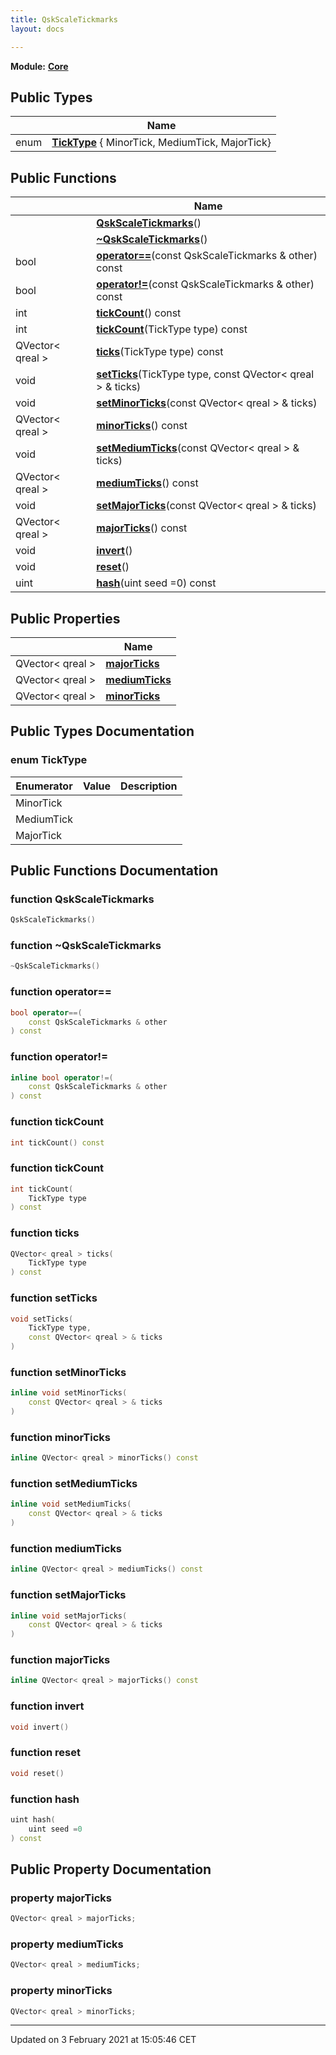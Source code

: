 ```yaml
---
title: QskScaleTickmarks
layout: docs

---
```



**Module:** **[Core](/docs/modules/group__Core/)**



## Public Types

|                | Name           |
| -------------- | -------------- |
| enum| **[TickType](/docs/classes/classQskScaleTickmarks/#enum-ticktype)** { MinorTick, MediumTick, MajorTick} |

## Public Functions

|                | Name           |
| -------------- | -------------- |
| | **[QskScaleTickmarks](/docs/classes/classQskScaleTickmarks/#function-qskscaletickmarks)**() |
| | **[~QskScaleTickmarks](/docs/classes/classQskScaleTickmarks/#function-~qskscaletickmarks)**() |
| bool | **[operator==](/docs/classes/classQskScaleTickmarks/#function-operator==)**(const QskScaleTickmarks & other) const |
| bool | **[operator!=](/docs/classes/classQskScaleTickmarks/#function-operator!=)**(const QskScaleTickmarks & other) const |
| int | **[tickCount](/docs/classes/classQskScaleTickmarks/#function-tickcount)**() const |
| int | **[tickCount](/docs/classes/classQskScaleTickmarks/#function-tickcount)**(TickType type) const |
| QVector< qreal > | **[ticks](/docs/classes/classQskScaleTickmarks/#function-ticks)**(TickType type) const |
| void | **[setTicks](/docs/classes/classQskScaleTickmarks/#function-setticks)**(TickType type, const QVector< qreal > & ticks) |
| void | **[setMinorTicks](/docs/classes/classQskScaleTickmarks/#function-setminorticks)**(const QVector< qreal > & ticks) |
| QVector< qreal > | **[minorTicks](/docs/classes/classQskScaleTickmarks/#function-minorticks)**() const |
| void | **[setMediumTicks](/docs/classes/classQskScaleTickmarks/#function-setmediumticks)**(const QVector< qreal > & ticks) |
| QVector< qreal > | **[mediumTicks](/docs/classes/classQskScaleTickmarks/#function-mediumticks)**() const |
| void | **[setMajorTicks](/docs/classes/classQskScaleTickmarks/#function-setmajorticks)**(const QVector< qreal > & ticks) |
| QVector< qreal > | **[majorTicks](/docs/classes/classQskScaleTickmarks/#function-majorticks)**() const |
| void | **[invert](/docs/classes/classQskScaleTickmarks/#function-invert)**() |
| void | **[reset](/docs/classes/classQskScaleTickmarks/#function-reset)**() |
| uint | **[hash](/docs/classes/classQskScaleTickmarks/#function-hash)**(uint seed =0) const |

## Public Properties

|                | Name           |
| -------------- | -------------- |
| QVector< qreal > | **[majorTicks](/docs/classes/classQskScaleTickmarks/#property-majorticks)**  |
| QVector< qreal > | **[mediumTicks](/docs/classes/classQskScaleTickmarks/#property-mediumticks)**  |
| QVector< qreal > | **[minorTicks](/docs/classes/classQskScaleTickmarks/#property-minorticks)**  |

## Public Types Documentation

### enum TickType

| Enumerator | Value | Description |
| ---------- | ----- | ----------- |
| MinorTick | |   |
| MediumTick | |   |
| MajorTick | |   |




## Public Functions Documentation

### function QskScaleTickmarks

```cpp
QskScaleTickmarks()
```


### function ~QskScaleTickmarks

```cpp
~QskScaleTickmarks()
```


### function operator==

```cpp
bool operator==(
    const QskScaleTickmarks & other
) const
```


### function operator!=

```cpp
inline bool operator!=(
    const QskScaleTickmarks & other
) const
```


### function tickCount

```cpp
int tickCount() const
```


### function tickCount

```cpp
int tickCount(
    TickType type
) const
```


### function ticks

```cpp
QVector< qreal > ticks(
    TickType type
) const
```


### function setTicks

```cpp
void setTicks(
    TickType type,
    const QVector< qreal > & ticks
)
```


### function setMinorTicks

```cpp
inline void setMinorTicks(
    const QVector< qreal > & ticks
)
```


### function minorTicks

```cpp
inline QVector< qreal > minorTicks() const
```


### function setMediumTicks

```cpp
inline void setMediumTicks(
    const QVector< qreal > & ticks
)
```


### function mediumTicks

```cpp
inline QVector< qreal > mediumTicks() const
```


### function setMajorTicks

```cpp
inline void setMajorTicks(
    const QVector< qreal > & ticks
)
```


### function majorTicks

```cpp
inline QVector< qreal > majorTicks() const
```


### function invert

```cpp
void invert()
```


### function reset

```cpp
void reset()
```


### function hash

```cpp
uint hash(
    uint seed =0
) const
```


## Public Property Documentation

### property majorTicks

```cpp
QVector< qreal > majorTicks;
```


### property mediumTicks

```cpp
QVector< qreal > mediumTicks;
```


### property minorTicks

```cpp
QVector< qreal > minorTicks;
```


-------------------------------

Updated on  3 February 2021 at 15:05:46 CET